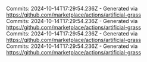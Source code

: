 Commits: 2024-10-14T17:29:54.236Z - Generated via https://github.com/marketplace/actions/artificial-grass
<br>
Commits: 2024-10-14T17:29:54.236Z - Generated via https://github.com/marketplace/actions/artificial-grass
<br>
Commits: 2024-10-14T17:29:54.236Z - Generated via https://github.com/marketplace/actions/artificial-grass
<br>
Commits: 2024-10-14T17:29:54.236Z - Generated via https://github.com/marketplace/actions/artificial-grass
<br>
